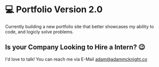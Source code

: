 # 💻 Portfolio Version 2.0 
Currently building a new portfolio site that better showcases my ability to code,
and logicly solve problems. 

## Is your Company Looking to Hire a Intern? 😉
I'd love to talk! You can reach me via E-Mail adam@adammcknight.co





